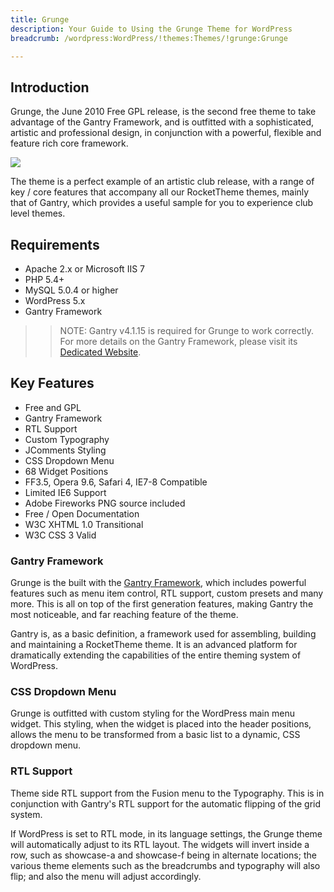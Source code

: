 ```yaml
---
title: Grunge
description: Your Guide to Using the Grunge Theme for WordPress
breadcrumb: /wordpress:WordPress/!themes:Themes/!grunge:Grunge

---
```


Introduction
-----

Grunge, the June 2010 Free GPL release, is the second free theme to take advantage of the Gantry Framework, and is outfitted with a sophisticated, artistic and professional design, in conjunction with a powerful, flexible and feature rich core framework. 

![][Grunge]

The theme is a perfect example of an artistic club release, with a range of key / core features that accompany all our RocketTheme themes, mainly that of Gantry, which provides a useful sample for you to experience club level themes.

Requirements
-----

* Apache 2.x or Microsoft IIS 7
* PHP 5.4+
* MySQL 5.0.4 or higher
* WordPress 5.x
* Gantry Framework

>> NOTE: Gantry v4.1.15 is required for Grunge to work correctly. For more details on the Gantry Framework, please visit its [Dedicated Website][gantry].

Key Features
-----

* Free and GPL
* Gantry Framework
* RTL Support
* Custom Typography
* JComments Styling
* CSS Dropdown Menu
* 68 Widget Positions
* FF3.5, Opera 9.6, Safari 4, IE7-8 Compatible
* Limited IE6 Support
* Adobe Fireworks PNG source included
* Free / Open Documentation
* W3C XHTML 1.0 Transitional
* W3C CSS 3 Valid

### Gantry Framework

Grunge is the built with the [Gantry Framework][gantry], which includes powerful features such as menu item control, RTL support, custom presets and many more. This is all on top of the first generation features, making Gantry the most noticeable, and far reaching feature of the theme.

Gantry is, as a basic definition, a framework used for assembling, building and maintaining a RocketTheme theme. It is an advanced platform for dramatically extending the capabilities of the entire theming system of WordPress. 

### CSS Dropdown Menu

Grunge is outfitted with custom styling for the WordPress main menu widget. This styling, when the widget is placed into the header positions, allows the menu to be transformed from a basic list to a dynamic, CSS dropdown menu.

### RTL Support

Theme side RTL support from the Fusion menu to the Typography. This is in conjunction with Gantry's RTL support for the automatic flipping of the grid system.

If WordPress is set to RTL mode, in its language settings, the Grunge theme will automatically adjust to its RTL layout. The widgets will invert inside a row, such as showcase-a and showcase-f being in alternate locations; the various theme elements such as the breadcrumbs and typography will also flip; and also the menu will adjust accordingly.

[gantry]: http://gantry.org
[Grunge]: assets/grunge2.jpeg
[responsive]: assets/responsive.jpg
[roksprocket]: assets/roksprocket.jpg
[filezilla]: https://filezilla-project.org
[launcher]: ../../start/rocketlauncher.md
